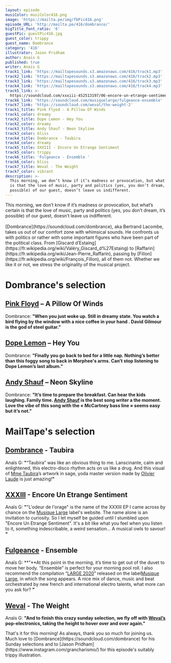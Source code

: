 ```yaml
---
layout: episode
musiColor: musiColor416.png
image: 'https://mailta.pe/img/fbPic416.png'
episode_URL: 'http://mailta.pe/416/dombrance/'
bigTitle_font_ratio: '6'
guestPic: guestPic416.jpg
guest_color: trippy
guest_name: Dombrance
category: '416'
illustrator: Jason Pridham
author: Anaïs G
published: true
writer: Anaïs G
track1_link: 'https://mailtapesounds.s3.amazonaws.com/416/track1.mp3'
track2_link: 'https://mailtapesounds.s3.amazonaws.com/416/track2.mp3'
track3_link: 'https://mailtapesounds.s3.amazonaws.com/416/track3.mp3'
track4_link: 'https://mailtapesounds.s3.amazonaws.com/416/track4.mp3'
track5_link: >-
  https://soundcloud.com/xxxiii-452513197/06-encore-un-etrange-sentiment?in=xxxiii-452513197/sets/lodeur-de-lorage
track6_link: 'https://soundcloud.com/musiquelarge/fulgeance-ensemble'
track7_link: 'https://soundcloud.com/weval/the-weight-2'
track1_title: Pink Flyod - A Pillow Of Winds
track1_color: dreamy
track2_title: Dope Lemon - Hey You
track2_color: dreamy
track3_title: Andy Shauf - Neon Skyline
track3_color: bliss
track4_title: Dombrance - Taubira
track4_color: dreamy
track5_title: XXXIII - Encore Un Etrange Sentiment
track5_color: trippy
track6_title: 'Fulgeance - Ensemble '
track6_color: bliss
track7_title: Weval - The Weight
track7_color: vibrant
description: >-
  This morning, we don’t know if it’s madness or provocation, but what’s certain
  is that the love of music, party and politics (yes, you don’t dream, it’s
  possible) of our guest, doesn’t leave us indifferent.
---
```

</p>This morning, we don’t know if it’s madness or provocation, but what’s certain is that the love of music, party and politics (yes, you don’t dream, it’s possible) of our guest, doesn’t leave us indifferent. 
<br><br>
[Dombrance](https://soundcloud.com/dombrance), aka Bertrand Lacombe, takes us out of our comfort zone with whimsical sounds. He confronts us with politics or rather with some important figures who have been part of the political class. From [Giscard d’Estaing](https://fr.wikipedia.org/wiki/Valéry_Giscard_d%27Estaing) to [Raffarin](https://fr.wikipedia.org/wiki/Jean-Pierre_Raffarin), passing by [Fillon](https://fr.wikipedia.org/wiki/François_Fillon), all of them not. Whether we like it or not, we stress the originality of the musical project.
</p>


# Dombrance's selection

## [Pink Floyd](https://www.pinkfloyd.com/home.php) – A Pillow Of Winds
Dombrance: **"**When you just woke up. Still in dreamy state. You watch a bird flying by the window with a nice coffee in your hand . David Gilmour is the god of steel guitar.**"**

## [Dope Lemon](https://www.dopelemon.com/) – Hey You
Dombrance: **"**Finally you go back to bed for a little nap. Nothing’s better than this foggy song to back in Morphee's arms. Can’t stop listening to Dope Lemon’s last album.**"**

## [Andy Shauf](https://andyshauf.com/)  –   Neon Skyline
Dombrance: **"**It’s time to prepare the breakfast. Can hear the kids laughing. Family time.
[Andy Shauf](https://www.facebook.com/andyshaufmusic) is the best song writer a the moment. Love the vibe of this song with the « McCartney bass line »  seems easy but it’s not.**"**


# MailTape's selection

## [Dombrance](https://www.facebook.com/Dombrance) - Taubira 
Anaïs G: **"**“Taubira” was like an obvious thing to me. Lanscinante, calm and enlightened, this electro-disco rhythm acts on us like a drug. And this visual of [Mme Taubira](https://fr.wikipedia.org/wiki/Christiane_Taubira)’s artwork in sage, yoda master version made by [Olivier Laude](https://www.behance.net/olivierlau1756) is just amazing!**"**

## [XXXIII](https://musiquelarge.bandcamp.com/album/lodeur-de-lorage) - Encore Un Etrange Sentiment
Anaïs G: **"**"L'odeur de l'orage" is the name of the XXXIII EP I came across by chance on the [Musique Large](http://www.musiquelarge.com/) label's website. The name alone is an invitation to curiosity. So I let myself be guided until I stumbled upon "Encore Un Etrange Sentiment". It's a bit like what you feel when you listen to it, something indescribable, a weird sensation... A musical owls to savour!  **"**

## [Fulgeance](https://soundcloud.com/fulgeance) - Ensemble 
Anaïs G: **"**At this point in the morning, it’s time to get out of the duvet to move her body. “Ensemble” is  perfect for your morning pool roll. I also recommend the compilation “[LARGE 2020](https://musiquelarge.bandcamp.com/album/large-2020)” released on the label[Musique Large](http://www.musiquelarge.com/), in which the song appears. A nice mix of dance, music and beat orchestrated by new french and international electro talents, what more can you ask for? **"**

## [Weval](https://weval.net/#/) - The Weight
Anaïs G: **"**And to finish this crazy sunday selection, we fly off with [Weval’s](https://www.facebook.com/wevalmusic) pop-electronics, taking the height to hover over and over again.**"**


<p id="outroduction">That's it for this morning! As always, thank you so much for joining us. Much love to [Dombrance](https://soundcloud.com/dombrance)  for his Sunday selections and to [Jason Pridham](https://www.instagram.com/grancharismo/) for this episode's suitably trippy illustration.</p>
